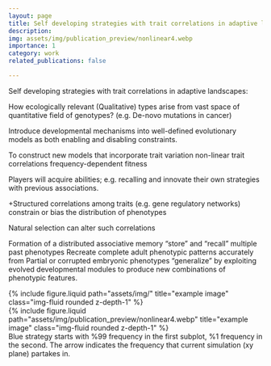 ```yaml
---
layout: page
title: Self developing strategies with trait correlations in adaptive landscapes
description:
img: assets/img/publication_preview/nonlinear4.webp
importance: 1
category: work
related_publications: false

---
```

Self developing strategies with trait correlations in adaptive landscapes:

How ecologically relevant (Qualitative) types arise from vast space of quantitative field of genotypes? (e.g. De-novo mutations in cancer)

Introduce developmental mechanisms into well-defined evolutionary models as both enabling and disabling constraints.

To construct new models that incorporate
trait variation
non-linear trait correlations
frequency-dependent fitness

Players will acquire abilities; e.g. recalling and innovate their own strategies with previous associations.

+Structured correlations among traits (e.g. gene regulatory networks)
	constrain or bias the distribution of phenotypes

Natural selection can alter such correlations

Formation of a distributed associative memory 					“store” and 	“recall” multiple past phenotypes
Recreate complete adult phenotypic patterns accurately from Partial or corrupted embryonic phenotypes
“generalize” by exploiting evolved developmental modules to produce new combinations of phenotypic features.


<div class="row">
    <div class="col-sm mt-3 mt-md-0">
        {% include figure.liquid path="assets/img/" title="example image" class="img-fluid rounded z-depth-1" %}
    </div>
</div>
<div class="caption">
</div>
<div class="">
</div>


<div class="row">
    <div class="col-sm mt-3 mt-md-0">
        {% include figure.liquid path="assets/img/publication_preview/nonlinear4.webp" title="example image" class="img-fluid rounded z-depth-1" %}
    </div>
</div>
<div class="caption">
    Blue strategy starts with %99 frequency in the first subplot, %1 frequency in the second. The arrow indicates the frequency that current simulation (xy plane) partakes in.
</div>
<div class="">
</div>

